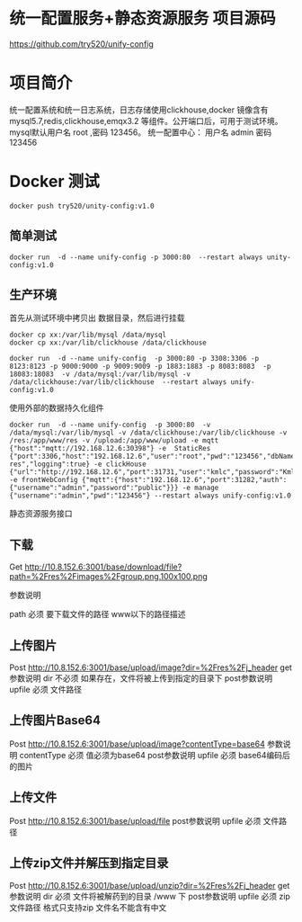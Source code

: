 # 统一配置服务+静态资源服务 项目源码
https://github.com/try520/unify-config

# 项目简介

统一配置系统和统一日志系统，日志存储使用clickhouse,docker 镜像含有 mysql5.7,redis,clickhouse,emqx3.2 等组件。公开端口后，可用于测试环境。
mysql默认用户名 root ,密码 123456。
统一配置中心：
用户名 admin
密码 123456


# Docker 测试
```
docker push try520/unity-config:v1.0
```
## 简单测试
```
docker run  -d --name unify-config -p 3000:80  --restart always unity-config:v1.0
```
## 生产环境
首先从测试环境中拷贝出 数据目录，然后进行挂载
```
docker cp xx:/var/lib/mysql /data/mysql
docker cp xx:/var/lib/clickhouse /data/clickhouse
```
```
docker run  -d --name unify-config  -p 3000:80 -p 3308:3306 -p 8123:8123 -p 9000:9000 -p 9009:9009 -p 1883:1883 -p 8083:8083  -p 18083:18083  -v /data/mysql:/var/lib/mysql -v /data/clickhouse:/var/lib/clickhouse  --restart always unify-config:v1.0
```

使用外部的数据持久化组件
```
docker run  -d --name unify-config  -p 3000:80  -v /data/mysql:/var/lib/mysql -v /data/clickhouse:/var/lib/clickhouse -v /res:/app/www/res -v /upload:/app/www/upload -e mqtt {"host":"mqtt://192.168.12.6:30398"} -e  StaticRes {"port":3306,"host":"192.168.12.6","user":"root","pwd":"123456","dbName":"static_res","dialect":"mysql","dirName":"static-res","logging":true} -e clickHouse {"url":"http://192.168.12.6","port":31731,"user":"kmlc","password":"Kmlc3302133","clusterName":"default_cluster","clusterCount":3,"basicAuth":null,"isUseGzip":false,"debug":false} -e frontWebConfig {"mqtt":{"host":"192.168.12.6","port":31282,"auth":{"username":"admin","password":"public"}}} -e manage {"username":"admin","pwd":"123456"} --restart always unify-config:v1.0
```

静态资源服务接口

## 下载

Get http://10.8.152.6:3001/base/download/file?path=%2Fres%2Fimages%2Fgroup.png.100x100.png

参数说明

path 必须  要下载文件的路径 www以下的路径描述

## 上传图片

Post http://10.8.152.6:3001/base/upload/image?dir=%2Fres%2Fj_header
get参数说明
dir 不必须 如果存在，文件将被上传到指定的目录下
post参数说明
upfile 必须 文件路径


## 上传图片Base64

Post http://10.8.152.6:3001/base/upload/image?contentType=base64
参数说明
contentType 必须 值必须为base64
post参数说明
upfile 必须 base64编码后的图片

## 上传文件
Post http://10.8.152.6:3001/base/upload/file
post参数说明
upfile 必须 文件路径

## 上传zip文件并解压到指定目录
Post http://10.8.152.6:3001/base/upload/unzip?dir=%2Fres%2Fj_header
get参数说明
dir 必须 文件将被解药到的目录 /www 下
post参数说明
upfile 必须 zip文件路径 格式只支持zip 文件名不能含有中文
